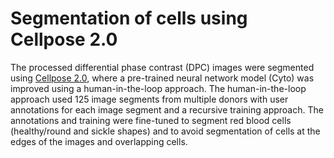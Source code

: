 # Segmentation of cells using Cellpose 2.0

The processed differential phase contrast (DPC) images were segmented using [Cellpose 2.0](https://www.nature.com/articles/s41592-022-01663-4), where a pre-trained neural network model (Cyto) was improved using a human-in-the-loop approach. The human-in-the-loop approach used 125 image segments from multiple donors with user annotations for each image segment and a recursive training approach. The annotations and training were fine-tuned to segment red blood cells (healthy/round and sickle shapes) and to avoid segmentation of cells at the edges of the images and overlapping cells.

